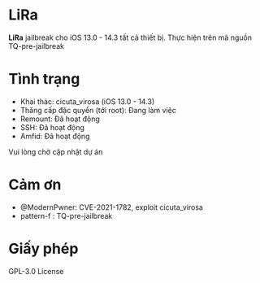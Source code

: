 # LiRa
**LiRa** jailbreak cho iOS 13.0 - 14.3 tất cả thiết bị.
Thực hiện trên mã nguồn TQ-pre-jailbreak
# Tình trạng

* Khai thác: cicuta_virosa (iOS 13.0 - 14.3)
* Thăng cấp đặc quyền (tới root): Đang làm việc
* Remount: Đã hoạt động
* SSH: Đã hoạt động
* Amfid: Đã hoạt động 

Vui lòng chờ cập nhật dự án

# Cảm ơn

- @ModernPwner: CVE-2021-1782, exploit cicuta_virosa
- pattern-f : TQ-pre-jailbreak

# Giấy phép

GPL-3.0 License
